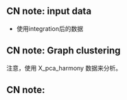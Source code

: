## CN note: input data

- 使用integration后的数据

## CN note: Graph clustering

注意，使用 X_pca_harmony 数据来分析。


## CN note:

